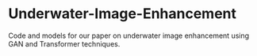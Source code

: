 # Underwater-Image-Enhancement
Code and models for our paper on underwater image enhancement using GAN and Transformer techniques.
